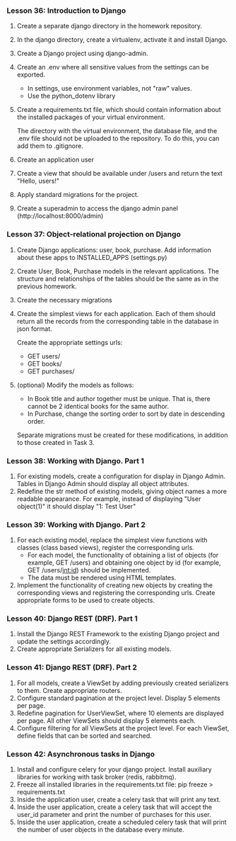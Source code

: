 ### Lesson 36: Introduction to Django

1. Create a separate django directory in the homework repository.
2. In the django directory, create a virtualenv, activate it and install Django.
3. Create a Django project using django-admin.
4. Create an .env where all sensitive values from the settings can be exported.
   - In settings, use environment variables, not "raw" values.
   - Use the python_dotenv library
5. Create a requirements.txt file, which should contain information about the installed packages of your virtual environment.

    The directory with the virtual environment, the database file, and the .env file should not be uploaded to the repository. To do this, you can add them to .gitignore.
6. Create an application user
7. Create a view that should be available under /users and return the text "Hello, users!"
8. Apply standard migrations for the project.
9. Create a superadmin to access the django admin panel (http://localhost:8000/admin)

### Lesson 37: Object-relational projection on Django

1. Create Django applications: user, book, purchase. Add information about these apps to INSTALLED_APPS (settings.py)
2. Create User, Book, Purchase models in the relevant applications. The structure and relationships of the tables should be the same as in the previous homework.
3. Create the necessary migrations
4. Create the simplest views for each application. Each of them should return all the records from the corresponding table in the database in json format.
 
    Create the appropriate settings urls:
   - GET users/
   - GET books/
   - GET purchases/

5. (optional) Modify the models as follows:
   - In Book title and author together must be unique. That is, there cannot be 2 identical books for the same author.
   - In Purchase, change the sorting order to sort by date in descending order.

    Separate migrations must be created for these modifications, in addition to those created in Task 3.

### Lesson 38: Working with Django. Part 1

1. For existing models, create a configuration for display in Django Admin. Tables in Django Admin should display all object attributes.
2. Redefine the str method of existing models, giving object names a more readable appearance. For example, instead of displaying "User object(1)" it should display "1: Test User"

### Lesson 39: Working with Django. Part 2

1. For each existing model, replace the simplest view functions with classes (class based views), register the corresponding urls.
   - For each model, the functionality of obtaining a list of objects (for example, GET /users) and obtaining one object by id (for example, GET /users/<int:id>) should be implemented.
   - The data must be rendered using HTML templates.
2. Implement the functionality of creating new objects by creating the corresponding views and registering the corresponding urls.
Create appropriate forms to be used to create objects.

### Lesson 40: Django REST (DRF). Part 1

1. Install the Django REST Framework to the existing Django project and update the settings accordingly.
2. Create appropriate Serializers for all existing models.

### Lesson 41: Django REST (DRF). Part 2

1. For all models, create a ViewSet by adding previously created serializers to them. Create appropriate routers.
2. Configure standard pagination at the project level. Display 5 elements per page.
3. Redefine pagination for UserViewSet, where 10 elements are displayed per page. All other ViewSets should display 5 elements each.
4. Configure filtering for all ViewSets at the project level. For each ViewSet, define fields that can be sorted and searched.

### Lesson 42: Asynchronous tasks in Django

1. Install and configure celery for your django project.
Install auxiliary libraries for working with task broker (redis, rabbitmq).
2. Freeze all installed libraries in the requirements.txt file: pip freeze > requirements.txt
3. Inside the application user, create a celery task that will print any text.
4. Inside the user application, create a celery task that will accept the user_id parameter and print the number of purchases for this user.
5. Inside the user application, create a scheduled celery task that will print the number of user objects in the database every minute.
